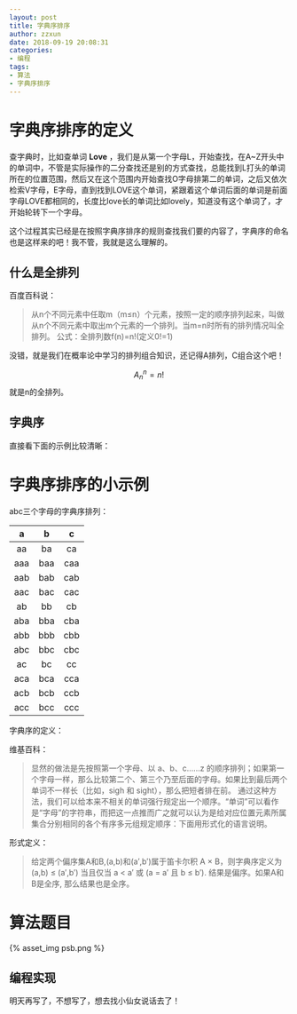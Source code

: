 ```yaml
---
layout: post
title: 字典序排序
author: zzxun
date: 2018-09-19 20:08:31
categories:
- 编程
tags:
- 算法
- 字典序排序
---
```


# 字典序排序的定义 #

查字典时，比如查单词 **Love** ，我们是从第一个字母L，开始查找，在A~Z开头中的单词中，不管是实际操作的二分查找还是别的方式查找，总能找到L打头的单词所在的位置范围，然后又在这个范围内开始查找O字母排第二的单词，之后又依次检索V字母，E字母，直到找到LOVE这个单词，紧跟着这个单词后面的单词是前面字母LOVE都相同的，长度比love长的单词比如lovely，知道没有这个单词了，才开始轮转下一个字母。

这个过程其实已经是在按照字典序排序的规则查找我们要的内容了，字典序的命名也是这样来的吧！我不管，我就是这么理解的。

## 什么是全排列 ##

百度百科说：
>从n个不同元素中任取m（m≤n）个元素，按照一定的顺序排列起来，叫做从n个不同元素中取出m个元素的一个排列。当m=n时所有的排列情况叫全排列。
>公式：全排列数f(n)=n!(定义0!=1)

没错，就是我们在概率论中学习的排列组合知识，还记得A排列，C组合这个吧！

$$ A^{n}_{n} = n! $$就是n的全排列。

## 字典序 ##

直接看下面的示例比较清晰：

# 字典序排序的小示例 #

abc三个字母的字典序排列：

|a|b|c|
|:-:|:-:|:-:|
|aa|ba|ca|
|aaa|baa|caa|
|aab|bab|cab|
|aac|bac|cac|
|ab|bb|cb|
|aba|bba|cba|
|abb|bbb|cbb|
|abc|bbc|cbc|
|ac|bc|cc|
|aca|bca|cca|
|acb|bcb|ccb|
|acc|bcc|ccc|

字典序的定义：

维基百科：
>显然的做法是先按照第一个字母、以 a、b、c……z 的顺序排列；如果第一个字母一样，那么比较第二个、第三个乃至后面的字母。如果比到最后两个单词不一样长（比如，sigh 和 sight），那么把短者排在前。
>通过这种方法，我们可以给本来不相关的单词强行规定出一个顺序。“单词”可以看作是“字母”的字符串，而把这一点推而广之就可以认为是给对应位置元素所属集合分别相同的各个有序多元组规定顺序：下面用形式化的语言说明。

形式定义：
>给定两个偏序集A和B,(a,b)和(a′,b′)属于笛卡尔积 A × B，则字典序定义为 (a,b) ≤ (a′,b′) 当且仅当 a < a′ 或 (a = a′ 且 b ≤ b′). 结果是偏序。如果A和B是全序, 那么结果也是全序。

# 算法题目 #

{% asset_img psb.png %}

## 编程实现 ##

明天再写了，不想写了，想去找小仙女说话去了！